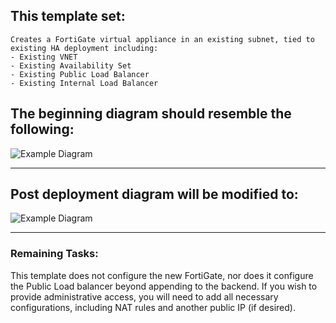 ## This template set:
    Creates a FortiGate virtual appliance in an existing subnet, tied to existing HA deployment including:
    - Existing VNET
    - Existing Availability Set
    - Existing Public Load Balancer
    - Existing Internal Load Balancer

The beginning diagram should resemble the following:
---

![Example Diagram](https://raw.githubusercontent.com/fortinetclouddev/FortiGate-HA-for-Azure/SupplementExistingHA/diagram1.png)

---

Post deployment diagram will be modified to:
---

![Example Diagram](https://raw.githubusercontent.com/fortinetclouddev/FortiGate-HA-for-Azure/SupplementExistingHA/diagram2.png)

---

### Remaining Tasks:

This template does not configure the new FortiGate, nor does it configure the Public Load balancer beyond appending to the backend.  If you wish to provide administrative access, you will need to add all necessary configurations, including NAT rules and another public IP (if desired).



